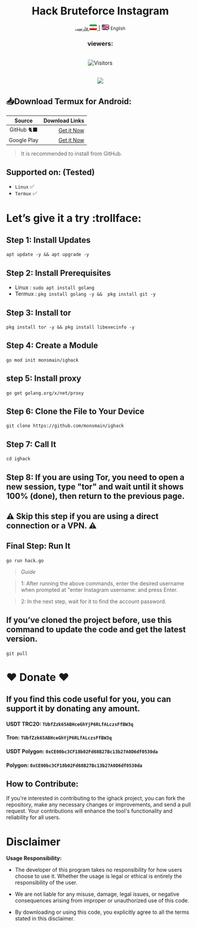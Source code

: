 <div align="center">
    <h1>Hack Bruteforce Instagram</h1>
</div>

<div align="center">
    <p>
        <a href="README-FA.md">
            <small>فارسی</small>
            <img src='images/Flag-iran.png' alt='persian' style='width: 20px;height: 15px;border-radius: 3px;' />
        </a>
        | 
       <img src='images/flag-en.png' alt='English' style='width: 20px;height: 15px;border-radius: 3px;' />
        <small>English</small>
    </p>
<h3>viewers:</h3> <br> <img src="https://profile-counter.glitch.me/monsmain/count.svg" alt="Visitors"><p align="center"> <br><img src="https://github.com/NiREvil/workers-cloudflare/blob/main/Other/pics/snake.svg" width="1280px">

</div>

## 📥Download Termux for Android:
| Source | Download Links
|:--------:| -------------:|
| GitHub 🐈‍⬛|[Get it Now](https://github.com/termux/termux-app/releases)|
| Google Play|[Get it Now](https://play.google.com/store/apps/details?id=com.termux)|                 
> It is recommended to install from GitHub.

## Supported on: (Tested)
- `Linux` ✅
- `Termux` ✅
# Let’s give it a try :trollface:
## Step 1: Install Updates

```
apt update -y && apt upgrade -y
```
## Step 2: Install Prerequisites
- Linux : `sudo apt install golang `
- Termux : `pkg install golang -y &&  pkg install git -y 
 `
## Step 3: Install tor
```
pkg install tor -y && pkg install libexecinfo -y 
```
## Step 4: Create a Module
```
go mod init monsmain/ighack
```
## step 5: Install proxy
```
go get golang.org/x/net/proxy
```
## Step 6: Clone the File to Your Device
```
git clone https://github.com/monsmain/ighack
```
## Step 7: Call It
```
cd ighack
```
## Step 8: If you are using Tor, you need to open a new session, type "tor" and wait until it shows 100% (done), then return to the previous page.
## ⚠️ Skip this step if you are using a direct connection or a VPN. ⚠️
## Final Step: Run It
```
go run hack.go
```
> *Guide*

> 1: After running the above commands, enter the desired username when prompted at "enter Instagram username: and press Enter.

> 2: In the next step, wait for it to find the account password.

## If you’ve cloned the project before, use this command to update the code and get the latest version.
```
git pull
```
# ❤️ Donate ❤️
## If you find this code useful for you, you can support it by donating any amount.
#### USDT TRC20: `TUbfZzk65ABHceGhYjP6RLfALczsFfBW3q`
#### Tron: `TUbfZzk65ABHceGhYjP6RLfALczsFfBW3q`
#### USDT Polygon: `0xCE00bc3CF18b02Fd68B27Bc13b27A0D6df0530da`
####  Polygon: `0xCE00bc3CF18b02Fd68B27Bc13b27A0D6df0530da`

## How to Contribute:
If you're interested in contributing to the ighack project, you can fork the repository, make any necessary changes or improvements, and send a pull request. Your contributions will enhance the tool's functionality and reliability for all users.

# Disclaimer
 **Usage Responsibility:**
* The developer of this program takes no responsibility for how users choose to use it. Whether the usage is legal or ethical is entirely the responsibility of the user.

* We are not liable for any misuse, damage, legal issues, or negative consequences arising from improper or unauthorized use of this code.

* By downloading or using this code, you explicitly agree to all the terms stated in this disclaimer.
